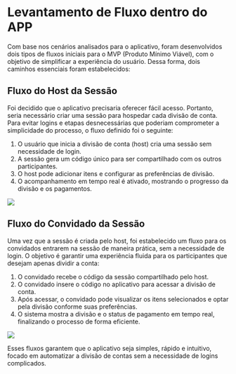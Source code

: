 # Levantamento de Fluxo dentro do APP

Com base nos cenários analisados para o aplicativo, foram desenvolvidos dois tipos de fluxos iniciais para o MVP (Produto Mínimo Viável), com o objetivo de simplificar a experiência do usuário. Dessa forma, dois caminhos essenciais foram estabelecidos:

## Fluxo do Host da Sessão
Foi decidido que o aplicativo precisaria oferecer fácil acesso. Portanto, seria necessário criar uma sessão para hospedar cada divisão de conta. Para evitar logins e etapas desnecessárias que poderiam comprometer a simplicidade do processo, o fluxo definido foi o seguinte:

1. O usuário que inicia a divisão de conta (host) cria uma sessão sem necessidade de login.
2. A sessão gera um código único para ser compartilhado com os outros participantes.
3. O host pode adicionar itens e configurar as preferências de divisão.
4. O acompanhamento em tempo real é ativado, mostrando o progresso da divisão e os pagamentos.

<img src="https://github.com/TAI-II/PaySplit/blob/main/7.%20Fotos/image1.png">

## Fluxo do Convidado da Sessão
Uma vez que a sessão é criada pelo host, foi estabelecido um fluxo para os convidados entrarem na sessão de maneira prática, sem a necessidade de login. O objetivo é garantir uma experiência fluida para os participantes que desejam apenas dividir a conta:

1. O convidado recebe o código da sessão compartilhado pelo host.
2. O convidado insere o código no aplicativo para acessar a divisão de conta.
3. Após acessar, o convidado pode visualizar os itens selecionados e optar pela divisão conforme suas preferências.
4. O sistema mostra a divisão e o status de pagamento em tempo real, finalizando o processo de forma eficiente.

<img src="https://github.com/TAI-II/PaySplit/blob/main/7.%20Fotos/image2.png">

Esses fluxos garantem que o aplicativo seja simples, rápido e intuitivo, focado em automatizar a divisão de contas sem a necessidade de logins complicados.
